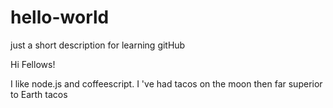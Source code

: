 # hello-world
just a short description for learning gitHub 

Hi Fellows!

I like node.js and coffeescript.
I 've had tacos on  the moon then far superior to Earth tacos
